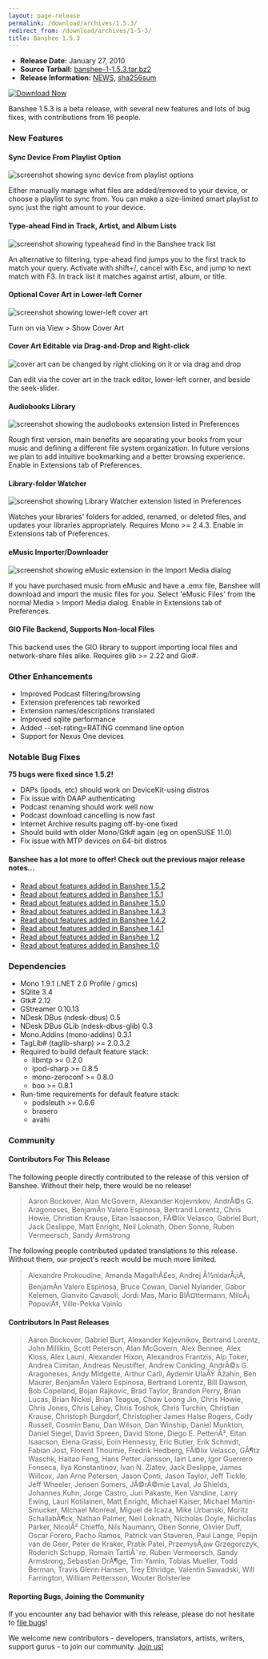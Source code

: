 ```yaml
---
layout: page-release
permalink: /download/archives/1.5.3/
redirect_from: /download/archives/1-5-3/
title: Banshee 1.5.3
---
```



  * **Release Date:** January 27, 2010
  * **Source Tarball:** [banshee-1-1.5.3.tar.bz2](http://download.banshee-project.org/banshee/stable/1.5.3/banshee-1-1.5.3.tar.bz2)
  * **Release Information:**
[NEWS](http://download.banshee-project.org/banshee/stable/1.5.3/banshee-1-1.5.3.news),
[sha256sum](http://download.banshee-project.org/banshee/stable/1.5.3/banshee-1-1.5.3.sha256sum)

[![Download Now](/images/download-button.png)](/download)

Banshee 1.5.3 is a beta release, with several new features and lots of bug fixes, with contributions from 16 people.

### New Features

#### Sync Device From Playlist Option

<div class="release-shot right"><img src="/images/shots/1.5.3/banshee-1.5.3-sync-from-playlist.png" alt="screenshot showing sync device from playlist options"></div>

Either manually manage what files are added/removed to your device,
or choose a playlist to sync from.  You can make a size-limited smart
playlist to sync just the right amount to your device.
<br clear="all">

#### Type-ahead Find in Track, Artist, and Album Lists

<div class="release-shot right"><img src="/images/shots/1.5.3/banshee-1.5.3-typeahead-find.png" alt="screenshot showing typeahead find in the Banshee track list"></div>

An alternative to filtering, type-ahead find jumps you to the first
track to match your query.  Activate with shift+/, cancel with Esc,
and jump to next match with F3.  In track list it matches against
artist, album, or title.
<br clear="all">

#### Optional Cover Art in Lower-left Corner

<div class="release-shot right"><img src="/images/shots/1.5.3/banshee-1.5.3-lower-left-coverart.png" alt="screenshot showing lower-left cover art"></div>

Turn on via View > Show Cover Art
<br clear="all">

#### Cover Art Editable via Drag-and-Drop and Right-click

<div class="release-shot right"><img src="/images/shots/1.5.3/banshee-1.5.3-change-coverart.png" alt="cover art can be changed by right clicking on it or via drag and drop"></div>

Can edit via the cover art in the track editor, lower-left corner,
and beside the seek-slider.
<br clear="all">

#### Audiobooks Library

<div class="release-shot right"><img src="/images/shots/1.5.3/banshee-1.5.3-audiobooks-pref.png" alt="screenshot showing the audiobooks extension listed in Preferences"></div>

Rough first version, main benefits are separating your books from
your music and defining a different file system organization.  In
future versions we plan to add intuitive bookmarking and a better
browsing experience.  Enable in Extensions tab of Preferences.
<br clear="all">

#### Library-folder Watcher

<div class="release-shot right"><img src="/images/shots/1.5.3/banshee-1.5.3-library-watcher.png" alt="screenshot showing Library Watcher extension listed in Preferences "></div>

Watches your libraries' folders for added, renamed, or deleted
files, and updates your libraries appropriately.  Requires
Mono >= 2.4.3.  Enable in Extensions tab of Preferences.
<br clear="all">

#### eMusic Importer/Downloader

<div class="release-shot right"><img src="/images/shots/1.5.3/banshee-1.5.3-emusic.png" alt="screenshot showing eMusic extension in the Import Media dialog"></div>

If you have purchased music from eMusic and have a .emx file, Banshee
will download and import the music files for you.  Select
'eMusic Files' from the normal Media > Import Media dialog. Enable
in Extensions tab of Preferences.
<br clear="all">

#### GIO File Backend, Supports Non-local Files

This backend uses the GIO library to support importing local files
and network-share files alike.  Requires glib >= 2.22 and Gio#.

### Other Enhancements

  * Improved Podcast filtering/browsing
  * Extension preferences tab reworked
  * Extension names/descriptions translated
  * Improved sqlite performance
  * Added --set-rating=RATING command line option
  * Support for Nexus One devices

### Notable Bug Fixes

**75 bugs were fixed since 1.5.2!**

  * DAPs (ipods, etc) should work on DeviceKit-using distros
  * Fix issue with DAAP authenticating
  * Podcast renaming should work well now
  * Podcast download cancelling is now fast
  * Internet Archive results paging off-by-one fixed
  * Should build with older Mono/Gtk# again (eg on openSUSE 11.0)
  * Fix issue with MTP devices on 64-bit distros

#### Banshee has a lot more to offer! Check out the previous major release notes...

  * [Read about features added in Banshee 1.5.2](/download/archives/1.5.2)
  * [Read about features added in Banshee 1.5.1](/download/archives/1.5.1)
  * [Read about features added in Banshee 1.5.0](/download/archives/1.5.0)
  * [Read about features added in Banshee 1.4.3](/download/archives/1.4.3)
  * [Read about features added in Banshee 1.4.2](/download/archives/1.4.2)
  * [Read about features added in Banshee 1.4.1](/download/archives/1.4.1)
  * [Read about features added in Banshee 1.2](/download/archives/1.2.0)
  * [Read about features added in Banshee 1.0](/download/archives/1.0.0)

### Dependencies

  * Mono 1.9.1 (.NET 2.0 Profile / gmcs)
  * SQlite 3.4
  * Gtk# 2.12
  * GStreamer 0.10.13
  * NDesk DBus (ndesk-dbus) 0.5
  * NDesk DBus GLib (ndesk-dbus-glib) 0.3
  * Mono.Addins (mono-addins) 0.3.1
  * TagLib# (taglib-sharp) >= 2.0.3.2
  * Required to build default feature stack:
    * libmtp >= 0.2.0
    * ipod-sharp >= 0.8.5
    * mono-zeroconf >= 0.8.0
    * boo >= 0.8.1
  * Run-time requirements for default feature stack:
    * podsleuth >= 0.6.6
    * brasero
    * avahi

### Community

#### Contributors For This Release

The following people directly contributed to the release of this version of Banshee. Without their help, there would be no release!

> Aaron Bockover, Alan McGovern, Alexander Kojevnikov,
AndrÃ©s G. Aragoneses, BenjamÃ­n Valero Espinosa, Bertrand Lorentz,
Chris Howie, Christian Krause, Eitan Isaacson, FÃ©lix Velasco,
Gabriel Burt, Jack Deslippe, Matt Enright, Neil Loknath, Oben Sonne,
Ruben Vermeersch, Sandy Armstrong

The following people contributed updated translations to this release.    Without them, our project's reach would be much more limited.

> Alexandre Prokoudine, Amanda MagalhÃ£es, Andrej Å½nidarÅ¡iÄ,
BenjamÃ­n Valero Espinosa, Bruce Cowan, Daniel Nylander, Gabor Kelemen,
Gianvito Cavasoli, Jordi Mas, Mario BlÃ¤ttermann, MiloÅ¡ PopoviÄ‡,
Ville-Pekka Vainio

#### Contributors In Past Releases

> Aaron Bockover, Gabriel Burt, Alexander Kojevnikov, Bertrand Lorentz,
John Millikin, Scott Peterson, Alan McGovern, Alex Bennee, Alex Kloss,
Alex Launi, Alexander Hixon, Alexandros Frantzis, Alp Toker,
Andrea Cimitan, Andreas Neustifter, Andrew Conkling, AndrÃ©s G. Aragoneses,
Andy Midgette, Arthur Carli, Aydemir UlaÅŸ Åžahin, Ben Maurer,
BenjamÃ­n Valero Espinosa, Bertrand Lorentz, Bill Dawson, Bob Copeland,
Bojan Rajkovic, Brad Taylor, Brandon Perry, Brian Lucas, Brian Nickel,
Brian Teague, Chow Loong Jin, Chris Howie, Chris Jones, Chris Lahey,
Chris Toshok, Chris Turchin, Christian Krause, Christoph Burgdorf,
Christopher James Halse Rogers, Cody Russell, Cosmin Banu, Dan Wilson,
Dan Winship, Daniel Munkton, Daniel Siegel, David Spreen, David Stone,
Diego E. PettenÃ², Eitan Isaacson, Elena Grassi, Eoin Hennessy,
Eric Butler, Erik Schmidt, Fabian Jost, Florent Thoumie, Fredrik Hedberg,
FÃ©lix Velasco, GÃ¶tz Waschk, Haitao Feng, Hans Petter Jansson, Iain Lane,
Igor Guerrero Fonseca, Ilya Konstantinov, Ivan N. Zlatev, Jack Deslippe,
James Willcox, Jan Arne Petersen, Jason Conti, Jason Taylor, Jeff Tickle,
Jeff Wheeler, Jensen Somers, JÃ©rÃ©mie Laval, Jo Shields, Johannes Kuhn,
Jorge Castro, Juri Pakaste, Ken Vandine, Larry Ewing, Lauri Kotilainen,
Matt Enright, Michael Kaiser, Michael Martin-Smucker, Michael Monreal,
Miguel de Icaza, Mike Urbanski, Moritz SchallabÃ¶ck, Nathan Palmer,
Neil Loknath, Nicholas Doyle, Nicholas Parker, NicolÃ² Chieffo,
Nils Naumann, Oben Sonne, Olivier Duff, Oscar Forero, Pacho Ramos,
Patrick van Staveren, Paul Lange, Pepijn van de Geer, Peter de Kraker,
Pratik Patel, PrzemysÅ‚aw Grzegorczyk, Roderich Schupp, Romain TartiÃ¨re,
Ruben Vermeersch, Sandy Armstrong, Sebastian DrÃ¶ge, Tim Yamin,
Tobias Mueller, Todd Berman, Travis Glenn Hansen, Trey Ethridge,
Valentin Sawadski, Will Farrington, William Pettersson, Wouter Bolsterlee

#### Reporting Bugs, Joining the Community

If you encounter any bad behavior with this release, please do not hesitate to [file bugs](/contribute/file-bugs/)!

We welcome new contributors - developers, translators, artists, writers, support gurus - to join our community.  [Join us!](/contribute)
